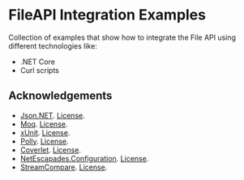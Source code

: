 # FileAPI Integration Examples

Collection of examples that show how to integrate the File API using different technologies like:
- .NET Core
- Curl scripts

## Acknowledgements

- [Json.NET](https://github.com/JamesNK/Newtonsoft.Json). [License](https://github.com/JamesNK/Newtonsoft.Json/blob/master/LICENSE.md).
- [Moq](https://github.com/moq/moq4xunit). [License](https://raw.githubusercontent.com/moq/moq4/master/License.txt).
- [xUnit](https://github.com/xunit/xunit). [License](https://github.com/xunit/xunit/blob/main/LICENSE).
- [Polly](https://github.com/App-vNext/Polly). [License](https://github.com/App-vNext/Polly/blob/master/LICENSE.txt).
- [Coverlet](https://github.com/coverlet-coverage/coverlet). [License](https://github.com/coverlet-coverage/coverlet/blob/master/LICENSE).
- [NetEscapades.Configuration](https://github.com/andrewlock/NetEscapades.Configuration). [License](https://github.com/andrewlock/NetEscapades.Configuration/blob/master/LICENSE).
- [StreamCompare](https://github.com/neosmart/StreamCompare). [License](https://github.com/neosmart/StreamCompare/blob/master/LICENSE).
